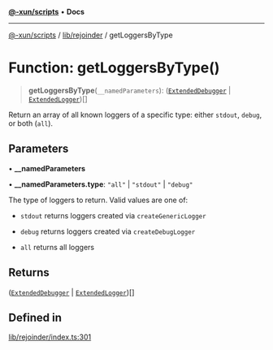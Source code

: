 [**@-xun/scripts**](../../../README.md) • **Docs**

***

[@-xun/scripts](../../../README.md) / [lib/rejoinder](../README.md) / getLoggersByType

# Function: getLoggersByType()

> **getLoggersByType**(`__namedParameters`): ([`ExtendedDebugger`](../../debug-extended/interfaces/ExtendedDebugger.md) \| [`ExtendedLogger`](../interfaces/ExtendedLogger.md))[]

Return an array of all known loggers of a specific type: either `stdout`,
`debug`, or both (`all`).

## Parameters

• **\_\_namedParameters**

• **\_\_namedParameters.type**: `"all"` \| `"stdout"` \| `"debug"`

The type of loggers to return. Valid values are one of:

- `stdout` returns loggers created via `createGenericLogger`

- `debug` returns loggers created via `createDebugLogger`

- `all` returns all loggers

## Returns

([`ExtendedDebugger`](../../debug-extended/interfaces/ExtendedDebugger.md) \| [`ExtendedLogger`](../interfaces/ExtendedLogger.md))[]

## Defined in

[lib/rejoinder/index.ts:301](https://github.com/Xunnamius/xscripts/blob/57333eb95500d47b37fb5be30901f27ce55d7211/lib/rejoinder/index.ts#L301)
